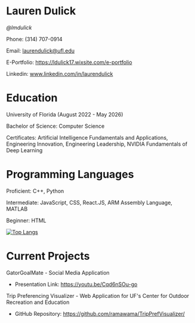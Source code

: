 # Lauren Dulick
_@lmdulick_

Phone: (314) 707-0914

Email: laurendulick@ufl.edu

E-Portfolio: https://ldulick17.wixsite.com/e-portfolio

Linkedin: www.linkedin.com/in/laurendulick


# Education
University of Florida (August 2022 - May 2026)

Bachelor of Science: Computer Science

Certificates: Artificial Intelligence Fundamentals and Applications, Engineering Innovation, Engineering Leadership, NVIDIA Fundamentals of Deep Learning

# Programming Languages
Proficient: C++, Python

Intermediate: JavaScript, CSS, React.JS, ARM Assembly Language, MATLAB

Beginner: HTML

[![Top Langs](https://github-readme-stats.vercel.app/api/top-langs/?username=lmdulick&layout=compact&theme=vision-friendly-light)](https://github.com/lmdulick/github-readme-stats)

# Current Projects
GatorGoalMate - Social Media Application
- Presentation Link: https://youtu.be/Cqd6nSOu-go

Trip Preferencing Visualizer - Web Application for UF's Center for Outdoor Recreation and Education
- GitHub Repository: https://github.com/ramawama/TripPrefVisualizer/

